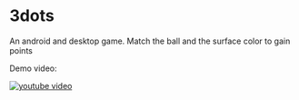 # 3dots
An android and desktop game. Match the ball and the surface color to gain points


Demo video:

[![youtube video](https://img.youtube.com/vi/gAAGAgWIaV0/0.jpg)](https://www.youtube.com/watch?v=gAAGAgWIaV0)
